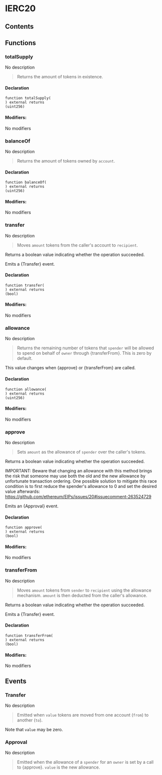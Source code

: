# IERC20





## Contents
<!-- START doctoc -->
<!-- END doctoc -->




## Functions

### totalSupply
No description
> Returns the amount of tokens in existence.

#### Declaration
```solidity
function totalSupply(
) external returns
(uint256)
```

#### Modifiers:
No modifiers



### balanceOf
No description
> Returns the amount of tokens owned by `account`.

#### Declaration
```solidity
function balanceOf(
) external returns
(uint256)
```

#### Modifiers:
No modifiers



### transfer
No description
> Moves `amount` tokens from the caller's account to `recipient`.

Returns a boolean value indicating whether the operation succeeded.

Emits a {Transfer} event.

#### Declaration
```solidity
function transfer(
) external returns
(bool)
```

#### Modifiers:
No modifiers



### allowance
No description
> Returns the remaining number of tokens that `spender` will be
allowed to spend on behalf of `owner` through {transferFrom}. This is
zero by default.

This value changes when {approve} or {transferFrom} are called.

#### Declaration
```solidity
function allowance(
) external returns
(uint256)
```

#### Modifiers:
No modifiers



### approve
No description
> Sets `amount` as the allowance of `spender` over the caller's tokens.

Returns a boolean value indicating whether the operation succeeded.

IMPORTANT: Beware that changing an allowance with this method brings the risk
that someone may use both the old and the new allowance by unfortunate
transaction ordering. One possible solution to mitigate this race
condition is to first reduce the spender's allowance to 0 and set the
desired value afterwards:
https://github.com/ethereum/EIPs/issues/20#issuecomment-263524729

Emits an {Approval} event.

#### Declaration
```solidity
function approve(
) external returns
(bool)
```

#### Modifiers:
No modifiers



### transferFrom
No description
> Moves `amount` tokens from `sender` to `recipient` using the
allowance mechanism. `amount` is then deducted from the caller's
allowance.

Returns a boolean value indicating whether the operation succeeded.

Emits a {Transfer} event.

#### Declaration
```solidity
function transferFrom(
) external returns
(bool)
```

#### Modifiers:
No modifiers





## Events

### Transfer
No description
> Emitted when `value` tokens are moved from one account (`from`) to
another (`to`).

Note that `value` may be zero.



### Approval
No description
> Emitted when the allowance of a `spender` for an `owner` is set by
a call to {approve}. `value` is the new allowance.



